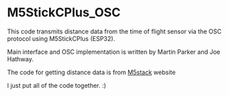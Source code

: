 # M5StickCPlus_OSC
 
This code transmits distance data from the time of flight sensor via the OSC protocol using M5StickCPlus (ESP32).

Main interface and OSC implementation is written by Martin Parker and Joe Hathway.

The code for getting distance data is from [M5stack](https://docs.m5stack.com/en/hat/hat-tof) website 

I just put all of the code together. :)
